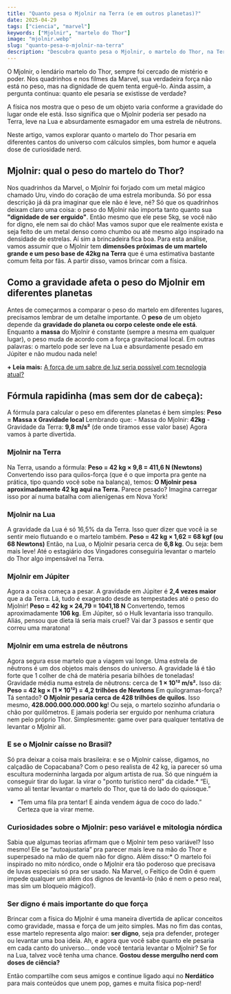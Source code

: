 ```yaml
---
title: "Quanto pesa o Mjolnir na Terra (e em outros planetas)?"
date: 2025-04-29
tags: ["ciencia", "marvel"]
keywords: ["Mjolnir", "martelo do Thor"]
image: "mjolnir.webp"
slug: "quanto-pesa-o-mjolnir-na-terra"
description: "Descubra quanto pesa o Mjolnir, o martelo do Thor, na Terra, na Lua, em Júpiter e até em uma estrela de nêutrons."
---
```


O Mjolnir, o lendário martelo do Thor, sempre foi cercado de mistério e poder. Nos quadrinhos e nos filmes da Marvel, sua verdadeira força não está no peso, mas na dignidade de quem tenta erguê-lo. Ainda assim, a pergunta continua: quanto ele pesaria se existisse de verdade?

A física nos mostra que o peso de um objeto varia conforme a gravidade do lugar onde ele está. Isso significa que o Mjolnir poderia ser pesado na Terra, leve na Lua e absurdamente esmagador em uma estrela de nêutrons.

Neste artigo, vamos explorar quanto o martelo do Thor pesaria em diferentes cantos do universo com cálculos simples, bom humor e aquela dose de curiosidade nerd.

## Mjolnir: qual o peso do martelo do Thor?

Nos quadrinhos da Marvel, o Mjolnir foi forjado com um metal mágico chamado Uru, vindo do coração de uma estrela moribunda. Só por essa descrição já dá pra imaginar que ele não é leve, né? Só que os quadrinhos deixam claro uma coisa: o peso do Mjolnir não importa tanto quanto sua **"dignidade de ser erguido"**. Então mesmo que ele pese 5kg, se você não for digno, ele nem sai do chão! Mas vamos supor que ele realmente exista e seja feito de um metal denso como chumbo ou até mesmo algo inspirado na densidade de estrelas. Aí sim a brincadeira fica boa. Para esta análise, vamos assumir que o Mjolnir tem **dimensões próximas de um martelo grande e um peso base de 42kg na Terra** que é uma estimativa bastante comum feita por fãs. A partir disso, vamos brincar com a física.

## Como a gravidade afeta o peso do Mjolnir em diferentes planetas

Antes de começarmos a comparar o peso do martelo em diferentes lugares, precisamos lembrar de um detalhe importante. O **peso** de um objeto depende da **gravidade do planeta ou corpo celeste onde ele está**. Enquanto a **massa** do Mjolnir é constante (sempre a mesma em qualquer lugar), o peso muda de acordo com a força gravitacional local. Em outras palavras: o martelo pode ser leve na Lua e absurdamente pesado em Júpiter e não mudou nada nele!

**+ Leia mais:** [A força de um sabre de luz seria possível com tecnologia atual?](/a-forca-de-um-sabre-de-luz-seria-possivel-com-tecnologia-atual/)

## Fórmula rapidinha (mas sem dor de cabeça):

A fórmula para calcular o peso em diferentes planetas é bem simples: **Peso = Massa x Gravidade local** Lembrando que: - Massa do Mjolnir: **42kg** - Gravidade da Terra: **9,8 m/s²** (de onde tiramos esse valor base) Agora vamos à parte divertida.

### Mjolnir na Terra

Na Terra, usando a fórmula: **Peso = 42 kg × 9,8 = 411,6 N (Newtons)** Convertendo isso para quilos-força (que é o que importa pra gente na prática, tipo quando você sobe na balança), temos: **O Mjolnir pesa aproximadamente 42 kg aqui na Terra.** Parece pesado? Imagina carregar isso por aí numa batalha com alienígenas em Nova York!

### Mjolnir na Lua

A gravidade da Lua é só 16,5% da da Terra. Isso quer dizer que você ia se sentir meio flutuando e o martelo também. **Peso = 42 kg × 1,62 = 68 kgf (ou 68 Newtons)** Então, na Lua, o Mjolnir pesaria cerca de **6,8 kg**. Ou seja: bem mais leve! Até o estagiário dos Vingadores conseguiria levantar o martelo do Thor algo impensável na Terra.

### Mjolnir em Júpiter

Agora a coisa começa a pesar. A gravidade em Júpiter é **2,4 vezes maior** que a da Terra. Lá, tudo é exagerado desde as tempestades até o peso do Mjolnir! **Peso = 42 kg × 24,79 = 1041,18 N** Convertendo, temos aproximadamente **106 kg**. Em Júpiter, só o Hulk levantaria isso tranquilo. Aliás, pensou que dieta lá seria mais cruel? Vai dar 3 passos e sentir que correu uma maratona!

### Mjolnir em uma estrela de nêutrons

Agora segura esse martelo que a viagem vai longe. Uma estrela de nêutrons é um dos objetos mais densos do universo. A gravidade lá é tão forte que 1 colher de chá de matéria pesaria bilhões de toneladas! Gravidade média numa estrela de nêutrons: cerca de **1 × 10¹² m/s².** Isso dá: **Peso = 42 kg × (1 × 10¹²) = 4,2 trilhões de Newtons** Em quilogramas-força? Tá sentado? **O Mjolnir pesaria cerca de 428 trilhões de quilos**. Isso mesmo, **428.000.000.000.000 kg**! Ou seja, o martelo sozinho afundaria o chão por quilômetros. E jamais poderia ser erguido por nenhuma criatura nem pelo próprio Thor. Simplesmente: game over para qualquer tentativa de levantar o Mjolnir ali.

### E se o Mjolnir caísse no Brasil?

Só pra deixar a coisa mais brasileira: e se o Mjolnir caísse, digamos, no calçadão de Copacabana? Com o peso realista de 42 kg, ia parecer só uma escultura moderninha largada por algum artista de rua. Só que ninguém ia conseguir tirar do lugar. Ia virar o "ponto turístico nerd" da cidade.*   “Ei, vamo ali tentar levantar o martelo do Thor, que tá do lado do quiosque.”
*   “Tem uma fila pra tentar! E ainda vendem água de coco do lado.”
Certeza que ia virar meme.

### Curiosidades sobre o Mjolnir: peso variável e mitologia nórdica

Sabia que algumas teorias afirmam que o Mjolnir tem peso variável? Isso mesmo! Ele se “autoajustaria” pra parecer mais leve na mão do Thor e superpesado na mão de quem não for digno. Além disso:*   O martelo foi inspirado no mito nórdico, onde o Mjolnir era tão poderoso que precisava de luvas especiais só pra ser usado. Na Marvel, o Feitiço de Odin é quem impede qualquer um além dos dignos de levantá-lo (não é nem o peso real, mas sim um bloqueio mágico!).

### Ser digno é mais importante do que força

Brincar com a física do Mjolnir é uma maneira divertida de aplicar conceitos como gravidade, massa e força de um jeito simples. Mas no fim das contas, esse martelo representa algo maior: **ser digno**, seja pra defender, proteger ou levantar uma boa ideia. Ah, e agora que você sabe quanto ele pesaria em cada canto do universo… onde você tentaria levantar o Mjolnir? Se for na Lua, talvez você tenha uma chance. **Gostou desse mergulho nerd com doses de ciência?** 

Então compartilhe com seus amigos e continue ligado aqui no **Nerdático** para mais conteúdos que unem pop, games e muita física pop-nerd!